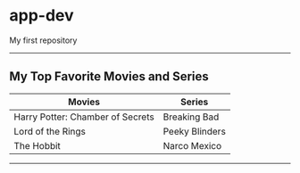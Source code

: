# app-dev
My first repository

---

## **My Top Favorite Movies and Series**

| Movies | Series |
| ----------- | ----------- |
| Harry Potter: Chamber of Secrets | Breaking Bad |
| Lord of the Rings | Peeky Blinders |
| The Hobbit | Narco Mexico |

---
